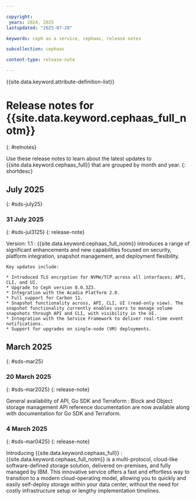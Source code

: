 ```yaml
---

copyright:
 years: 2024, 2025
lastupdated: "2025-07-28"

keywords: ceph as a service, cephaas, release notes

subcollection: cephaas

content-type: release-note

---
```



{{site.data.keyword.attribute-definition-list}}


# Release notes for {{site.data.keyword.cephaas_full_notm}}
{: #relnotes}


Use these release notes to learn about the latest updates to {{site.data.keyword.cephaas_full}} that are grouped by month and year.
{: shortdesc}

## July 2025
{: #sds-july25}

### 31 July 2025
{: #sds-jul3125}
{: release-note}

Version: 1.1
: {{site.data.keyword.cephaas_full_notm}} introduces a range of significant enhancements and new capabilities focused on security, platform integration, snapshot management, and deployment flexibility.

    Key updates include:

    * Introduced TLS encryption for NVMe/TCP across all interfaces; API, CLI, and UI.
    * Upgrade to Ceph version 8.0.3Z3.
    * Integration with the Acadia Platform 2.0.
    * Full support for Carbon 11.
    * Snapshot functionality across, API, CLI, UI (read-only view). The snapshot functionality currently enables users to manage volume snapshots through API and CLI, with visibility in the UI.
    * Integration with the Service Framework to deliver real-time event notifications.
    * Support for upgrades on single-node (VM) deployments.


## March 2025
{: #sds-mar25}


### 20 March 2025
{: #sds-mar2025}
{: release-note}

General availability of API, Go SDK and Terraform
:   Block and Object storage management API reference documentation are now available along with documentation for Go SDK and Terraform.

### 4 March 2025
{: #sds-mar0425}
{: release-note}

Introducing {{site.data.keyword.cephaas_full}}
:   {{site.data.keyword.cephaas_full_notm}} is a multi-protocol, cloud-like software-defined storage solution, delivered on-premises, and fully managed by IBM. This innovative service offers a fast and effortless way to transition to a modern cloud-operating model, allowing you to quickly and easily self-deploy storage within your data center, without the need for costly infrastructure setup or lengthy implementation timelines.
